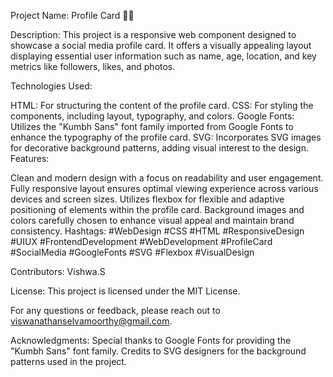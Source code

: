 Project Name: Profile Card 📱💼

Description:
This project is a responsive web component designed to showcase a social media profile card. It offers a visually appealing layout displaying essential user information such as name, age, location, and key metrics like followers, likes, and photos.

Technologies Used:

HTML: For structuring the content of the profile card.
CSS: For styling the components, including layout, typography, and colors.
Google Fonts: Utilizes the "Kumbh Sans" font family imported from Google Fonts to enhance the typography of the profile card.
SVG: Incorporates SVG images for decorative background patterns, adding visual interest to the design.
Features:

Clean and modern design with a focus on readability and user engagement.
Fully responsive layout ensures optimal viewing experience across various devices and screen sizes.
Utilizes flexbox for flexible and adaptive positioning of elements within the profile card.
Background images and colors carefully chosen to enhance visual appeal and maintain brand consistency.
Hashtags:
#WebDesign #CSS #HTML #ResponsiveDesign #UIUX #FrontendDevelopment #WebDevelopment #ProfileCard #SocialMedia #GoogleFonts #SVG #Flexbox #VisualDesign

Contributors:
Vishwa.S

License:
This project is licensed under the MIT License.

For any questions or feedback, please reach out to viswanathanselvamoorthy@gmail.com.

Acknowledgments:
Special thanks to Google Fonts for providing the "Kumbh Sans" font family.
Credits to SVG designers for the background patterns used in the project.
 
